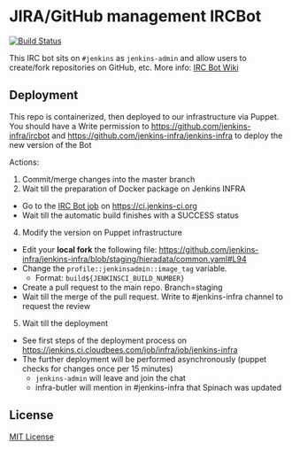 # JIRA/GitHub management IRCBot
[![Build Status](https://ci.jenkins-ci.org/view/Infrastructure/job/Containers/job/infra_ircbot/badge/icon)](https://ci.jenkins-ci.org/view/Infrastructure/job/Containers/job/infra_ircbot/)

This IRC bot sits on `#jenkins` as `jenkins-admin` and allow users to create/fork repositories on GitHub, etc. More info: [IRC Bot Wiki][1]

## Deployment
This repo is containerized, then deployed to our infrastructure via Puppet. 
You should have a Write permission to https://github.com/jenkins-infra/ircbot and https://github.com/jenkins-infra/jenkins-infra to deploy the new version of the Bot

Actions:

1. Commit/merge changes into the master branch
2. Wait till the preparation of Docker package on Jenkins INFRA 
 * Go to the [IRC Bot job][2] on https://ci.jenkins-ci.org
 * Wait till the automatic build finishes with a SUCCESS status
4. Modify the version on Puppet infrastructure
 *  Edit your <b>local fork</b> the following file: https://github.com/jenkins-infra/jenkins-infra/blob/staging/hieradata/common.yaml#L94  
 * Change the `profile::jenkinsadmin::image_tag` variable.
   * Format: `build${JENKINSCI_BUILD_NUMBER}`
 * Create a pull request to the main repo. Branch=staging
 * Wait till the merge of the pull request. Write to #jenkins-infra channel to request the review
5. Wait till the deployment
 * See first steps of the deployment process on https://jenkins.ci.cloudbees.com/job/infra/job/jenkins-infra
 * The further deployment will be performed asynchronously (puppet checks for changes once per 15 minutes)
   * <code>jenkins-admin</code> will leave and join the chat
   * infra-butler will mention in #jenkins-infra that Spinach was updated

## License
[MIT License][3]
   
[1]: https://wiki.jenkins-ci.org/display/JENKINS/IRC+Bot
[2]: https://ci.jenkins-ci.org/job/infra_ircbot/
[3]: http://www.opensource.org/licenses/mit-license.php

